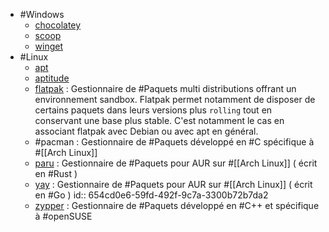 - #Windows
	- [chocolatey](https://chocolatey.org/)
	- [scoop](https://scoop.sh/)
	- [winget](https://learn.microsoft.com/en-us/windows/package-manager/winget/)
- #Linux
	- [apt](https://en.wikipedia.org/wiki/APT_(software))
	- [aptitude](https://wiki.debian.org/Aptitude)
	- [flatpak](https://flatpak.org/) : Gestionnaire de #Paquets multi distributions offrant un environnement sandbox. Flatpak permet notamment de disposer de certains paquets dans leurs versions plus `rolling` tout en conservant une base plus stable. C'est notamment le cas en associant flatpak avec Debian ou avec apt en général.
	- #pacman : Gestionnaire de #Paquets développé en #C spécifique à #[[Arch Linux]]
	- [paru](https://github.com/Morganamilo/paru) : Gestionnaire de #Paquets pour AUR sur #[[Arch Linux]] ( écrit en #Rust )
	- [yay](https://github.com/Jguer/yay) : Gestionnaire de #Paquets pour AUR sur #[[Arch Linux]] ( écrit en #Go )
	  id:: 654cd0e6-59fd-492f-9c7a-3300b72b7da2
	- [zypper](https://en.opensuse.org/Portal:Zypper) : Gestionnaire de #Paquets développé en #C++ et spécifique à #openSUSE